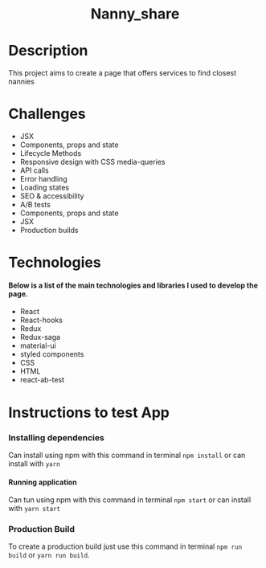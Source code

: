 <h1 align="center">Nanny_share</h1>

<h1 align="left">
    Description
</h1>

This project aims to create a page that offers services to find closest nannies

<h1 align="left">
    Challenges
</h1>
<ul>
 <li>JSX</li>
 <li>Components, props and state</li>
 <li>Lifecycle Methods</li>
 <li>Responsive design with CSS media-queries</li>
 <li>API calls</li>
 <li>Error handling</li>
 <li>Loading states</li>
 <li>SEO & accessibility</li>
 <li>A/B tests</li>
 <li>Components, props and state</li>
 <li>JSX</li>
 <li>Production builds</li>
</ul>

<h1 align="left">
    Technologies
</h1>

#### Below is a list of the main technologies and libraries I used to develop the page.

<ul>
 <li>React</li>
 <li>React-hooks</li>
 <li>Redux</li>
 <li>Redux-saga</li>
 <li>material-ui</li>
 <li>styled components</li>
 <li>CSS</li>
 <li>HTML</li>
 <li>react-ab-test</li>
</ul>


<h1 align="left">
   Instructions to test App
</h1>

### Installing dependencies
Can install using npm with this command in terminal ``npm install`` or can install with  ``yarn``

#### Running application

Can tun using npm with this command in terminal ``npm start`` or can install with  ``yarn start``

### Production Build

To create a production build just use this command in terminal  ``npm run build`` or ``yarn run build``.

